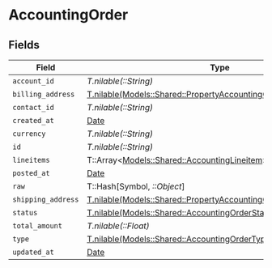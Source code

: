 # AccountingOrder


## Fields

| Field                                                                                                                              | Type                                                                                                                               | Required                                                                                                                           | Description                                                                                                                        |
| ---------------------------------------------------------------------------------------------------------------------------------- | ---------------------------------------------------------------------------------------------------------------------------------- | ---------------------------------------------------------------------------------------------------------------------------------- | ---------------------------------------------------------------------------------------------------------------------------------- |
| `account_id`                                                                                                                       | *T.nilable(::String)*                                                                                                              | :heavy_minus_sign:                                                                                                                 | N/A                                                                                                                                |
| `billing_address`                                                                                                                  | [T.nilable(Models::Shared::PropertyAccountingOrderBillingAddress)](../../models/shared/propertyaccountingorderbillingaddress.md)   | :heavy_minus_sign:                                                                                                                 | N/A                                                                                                                                |
| `contact_id`                                                                                                                       | *T.nilable(::String)*                                                                                                              | :heavy_minus_sign:                                                                                                                 | N/A                                                                                                                                |
| `created_at`                                                                                                                       | [Date](https://ruby-doc.org/stdlib-2.6.1/libdoc/date/rdoc/Date.html)                                                               | :heavy_minus_sign:                                                                                                                 | N/A                                                                                                                                |
| `currency`                                                                                                                         | *T.nilable(::String)*                                                                                                              | :heavy_minus_sign:                                                                                                                 | N/A                                                                                                                                |
| `id`                                                                                                                               | *T.nilable(::String)*                                                                                                              | :heavy_minus_sign:                                                                                                                 | N/A                                                                                                                                |
| `lineitems`                                                                                                                        | T::Array<[Models::Shared::AccountingLineitem](../../models/shared/accountinglineitem.md)>                                          | :heavy_minus_sign:                                                                                                                 | N/A                                                                                                                                |
| `posted_at`                                                                                                                        | [Date](https://ruby-doc.org/stdlib-2.6.1/libdoc/date/rdoc/Date.html)                                                               | :heavy_minus_sign:                                                                                                                 | N/A                                                                                                                                |
| `raw`                                                                                                                              | T::Hash[Symbol, *::Object*]                                                                                                        | :heavy_minus_sign:                                                                                                                 | N/A                                                                                                                                |
| `shipping_address`                                                                                                                 | [T.nilable(Models::Shared::PropertyAccountingOrderShippingAddress)](../../models/shared/propertyaccountingordershippingaddress.md) | :heavy_minus_sign:                                                                                                                 | N/A                                                                                                                                |
| `status`                                                                                                                           | [T.nilable(Models::Shared::AccountingOrderStatus)](../../models/shared/accountingorderstatus.md)                                   | :heavy_minus_sign:                                                                                                                 | N/A                                                                                                                                |
| `total_amount`                                                                                                                     | *T.nilable(::Float)*                                                                                                               | :heavy_minus_sign:                                                                                                                 | N/A                                                                                                                                |
| `type`                                                                                                                             | [T.nilable(Models::Shared::AccountingOrderType)](../../models/shared/accountingordertype.md)                                       | :heavy_minus_sign:                                                                                                                 | N/A                                                                                                                                |
| `updated_at`                                                                                                                       | [Date](https://ruby-doc.org/stdlib-2.6.1/libdoc/date/rdoc/Date.html)                                                               | :heavy_minus_sign:                                                                                                                 | N/A                                                                                                                                |